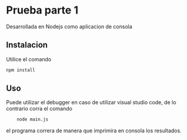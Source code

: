 # Prueba parte 1

Desarrollada en Nodejs como aplicacion de consola
## Instalacion
Utilice el comando 
```bash
npm install
```

## Uso

Puede utilizar el debugger en caso de utilizar visual studio code, de lo contrario corra el comando
```bash
    node main.js
```
el programa correra de manera que imprimira en consola los resultados.